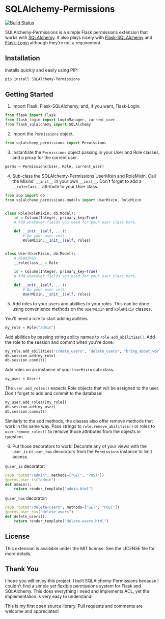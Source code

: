 # SQLAlchemy-Permissions

[![Build Status](https://travis-ci.org/louistrezzini/sqlalchemy-permissions.png?branch=master)](https://travis-ci.org/louistrezzini/sqlalchemy-permissions)

SQLAlchemy-Permissions is a simple Flask permissions extension that works with [SQLAlchemy](https://github.com/zzzeek/sqlalchemy).
It also plays nicely with [Flask-SQLAlchemy](https://github.com/mitsuhiko/flask-sqlalchemy) and [Flask-Login](https://github.com/maxcountryman/flask-login) although they're not a requirement.

## Installation

Installs quickly and easily using PIP:

```bash
pip install SQLAlchemy-Permissions
```

## Getting Started

1. Import Flask, Flask-SQLAlchemy, and, if you want, Flask-Login.

```python
from flask import Flask
from flask_login import LoginManager, current_user
from flask_sqlalchemy import SQLAlchemy
```

2. Import the `Permissions` object.

```python
from sqlalchemy_permissions import Permissions
```

3. Instantiate the `Permissions` object passing in your User and Role classes, and a proxy for the current user.

```python
perms = Permissions(User, Role, current_user)
```

4. Sub-class the SQLAlchemy-Permissions UserMixin and RoleMixin.
Call the Mixins' `__init__` in your own `__init__`.
Don't forget to add a `__roleclass__` attribute to your User class.

```python
from app import db
from sqlalchemy_permissions.models import UserMixin, RoleMixin


class Role(RoleMixin, db.Model):
    id = Column(Integer, primary_key=True)
    # Add whatever fields you need for your user class here.

    def __init__(self, ...):
        # Do your user init
        RoleMixin.__init__(self, roles)


class User(UserMixin, db.Model):
    # REQUIRED
    __roleclass__ = Role

    id = Column(Integer, primary_key=True)
    # Add whatever fields you need for your user class here.

    def __init__(self, ...):
        # Do your user init
        UserMixin.__init__(self, roles)
```

5. Add roles to your users and abilities to your roles. This can be done using convenience methods on the `UserMixin` and `RoleMixin` classes.

You'll need a role to start adding abilities.

```python
my_role = Role("admin")
```

Add abilities by passing string ability names to `role.add_abilities()`. Add the role to the session and commit when you're done.

```python
my_role.add_abilities("create_users", "delete_users", "bring_about_world_peace")
db.session.add(my_role)
db.session.commit()
```

Add roles on an instance of your `UserMixin` sub-class.

```python
my_user = User()
```

The `user.add_roles()` expects Role objects that will be assigned to the user. Don't forget to add and commit to the database!

```python
my_user.add_roles([my_role])
db.session.add(my_user)
db.session.commit()
```

Similarly to the add methods, the classes also offer remove methods that work in the same way. Pass strings to `role.remove_abilities()` or roles to `user.remove_roles()` to remove those attributes from the objects in question.

6. Put those decorators to work! Decorate any of your views with the `user_is` or `user_has` decorators from the `Permissions` instance to limit access.

`@user_is` decorator:

```python
@app.route("/admin", methods=["GET", "POST"])
@perms.user_is("admin")
def admin():
    return render_template("admin.html")
```

`@user_has` decorator:

```python
@app.route("/delete-users", methods=["GET", "POST"])
@perms.user_has("delete_users")
def delete_users():
    return render_template("delete-users.html")
```

## License

This extension is available under the MIT license. See the LICENSE file for more details.

## Thank You

I hope you will enjoy this project. I built SQLAlchemy-Permissions because I couldn't find a simple yet flexible permissions system for Flask and SQLAlchemy.
This does everything I need and implements ACL, yet the implementation is very easy to understand.

This is my first open source library. Pull requests and comments are welcome and appreciated!
